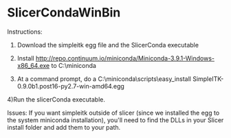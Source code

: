 # SlicerCondaWinBin
Instructions:
1) Download the simpleitk egg file and the SlicerConda executable

2) Install http://repo.continuum.io/miniconda/Miniconda-3.9.1-Windows-x86_64.exe to C:\miniconda

3) At a command prompt, do a C:\miniconda\scripts\easy_install SimpleITK-0.9.0b1.post16-py2.7-win-amd64.egg

4)Run the slicerConda executable.



Issues:
If you want simpleitk outside of slicer (since we installed the egg to the system miniconda installation), you'll need to find the DLLs in your Slicer install folder and add them to your path.
